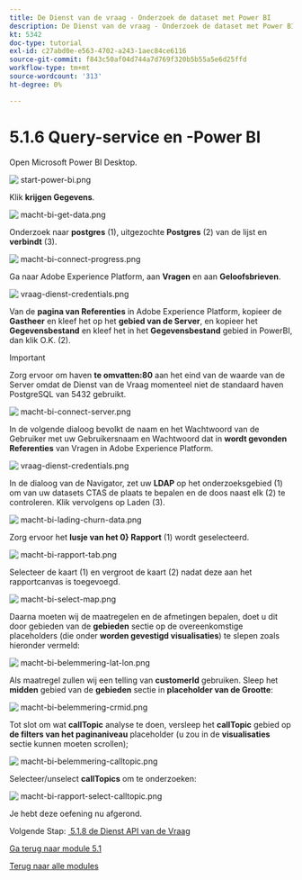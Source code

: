 ```yaml
---
title: De Dienst van de vraag - Onderzoek de dataset met Power BI
description: De Dienst van de vraag - Onderzoek de dataset met Power BI
kt: 5342
doc-type: tutorial
exl-id: c27abd0e-e563-4702-a243-1aec84ce6116
source-git-commit: f843c50af04d744a7d769f320b5b55a5e6d25ffd
workflow-type: tm+mt
source-wordcount: '313'
ht-degree: 0%

---
```


# 5.1.6 Query-service en -Power BI

Open Microsoft Power BI Desktop.

![&#x200B; start-power-bi.png &#x200B;](./images/startpowerbi.png)

Klik **krijgen Gegevens**.

![&#x200B; macht-bi-get-data.png &#x200B;](./images/powerbigetdata.png)

Onderzoek naar **postgres** (1), uitgezochte **Postgres** (2) van de lijst en **verbindt** (3).

![&#x200B; macht-bi-connect-progress.png &#x200B;](./images/powerbiconnectprogress.png)

Ga naar Adobe Experience Platform, aan **Vragen** en aan **Geloofsbrieven**.

![&#x200B; vraag-dienst-credentials.png &#x200B;](./images/queryservicecredentials.png)

Van de **pagina van Referenties** in Adobe Experience Platform, kopieer de **Gastheer** en kleef het op het **gebied van de Server**, en kopieer het **Gegevensbestand** en kleef het in het **Gegevensbestand** gebied in PowerBI, dan klik O.K. (2).

>[!IMPORTANT]
>
>Zorg ervoor om haven **te omvatten:80** aan het eind van de waarde van de Server omdat de Dienst van de Vraag momenteel niet de standaard haven PostgreSQL van 5432 gebruikt.

![&#x200B; macht-bi-connect-server.png &#x200B;](./images/powerbiconnectserver.png)

In de volgende dialoog bevolkt de naam en het Wachtwoord van de Gebruiker met uw Gebruikersnaam en Wachtwoord dat in **wordt gevonden Referenties** van Vragen in Adobe Experience Platform.

![&#x200B; vraag-dienst-credentials.png &#x200B;](./images/queryservicecredentials.png)

In de dialoog van de Navigator, zet uw **LDAP** op het onderzoeksgebied (1) om van uw datasets CTAS de plaats te bepalen en de doos naast elk (2) te controleren. Klik vervolgens op Laden (3).

![&#x200B; macht-bi-lading-churn-data.png &#x200B;](./images/powerbiloadchurndata.png)

Zorg ervoor het **lusje van het 0&rbrace; Rapport** (1) wordt geselecteerd.

![&#x200B; macht-bi-rapport-tab.png &#x200B;](./images/powerbireporttab.png)

Selecteer de kaart (1) en vergroot de kaart (2) nadat deze aan het rapportcanvas is toegevoegd.

![&#x200B; macht-bi-select-map.png &#x200B;](./images/powerbiselectmap.png)

Daarna moeten wij de maatregelen en de afmetingen bepalen, doet u dit door gebieden van de **gebieden** sectie op de overeenkomstige placeholders (die onder **worden gevestigd visualisaties**) te slepen zoals hieronder vermeld:

![&#x200B; macht-bi-belemmering-lat-lon.png &#x200B;](./images/powerbidraglatlon.png)

Als maatregel zullen wij een telling van **customerId** gebruiken. Sleep het **midden** gebied van de **gebieden** sectie in **placeholder van de Grootte**:

![&#x200B; macht-bi-belemmering-crmid.png &#x200B;](./images/powerbidragcrmid.png)

Tot slot om wat **callTopic** analyse te doen, versleep het **callTopic** gebied op **de filters van het paginaniveau** placeholder (u zou in de **visualisaties** sectie kunnen moeten scrollen);

![&#x200B; macht-bi-belemmering-calltopic.png &#x200B;](./images/powerbidragcalltopic.png)

Selecteer/unselect **callTopics** om te onderzoeken:

![&#x200B; macht-bi-rapport-select-calltopic.png &#x200B;](./images/powerbireportselectcalltopic.png)

Je hebt deze oefening nu afgerond.

Volgende Stap: [&#x200B; 5.1.8 de Dienst API van de Vraag &#x200B;](./ex8.md)

[Ga terug naar module 5.1](./query-service.md)

[Terug naar alle modules](../../../overview.md)
